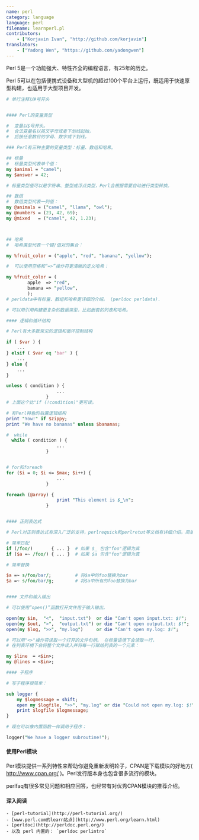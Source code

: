 ```yaml
---
name: perl
category: language
language: perl
filename: learnperl.pl
contributors:
    - ["Korjavin Ivan", "http://github.com/korjavin"]
translators:
    - ["Yadong Wen", "https://github.com/yadongwen"]
---
```


Perl 5是一个功能强大、特性齐全的编程语言，有25年的历史。

Perl 5可以在包括便携式设备和大型机的超过100个平台上运行，既适用于快速原型构建，也适用于大型项目开发。

```perl
# 单行注释以#号开头


#### Perl的变量类型

#  变量以$号开头。
#  合法变量名以英文字母或者下划线起始，
#  后接任意数目的字母、数字或下划线。

### Perl有三种主要的变量类型：标量、数组和哈希。

## 标量
#  标量类型代表单个值：
my $animal = "camel";
my $answer = 42;

# 标量类型值可以是字符串、整型或浮点类型，Perl会根据需要自动进行类型转换。

## 数组
#  数组类型代表一列值：
my @animals = ("camel", "llama", "owl");
my @numbers = (23, 42, 69);
my @mixed   = ("camel", 42, 1.23);



## 哈希
#  哈希类型代表一个键/值对的集合：

my %fruit_color = ("apple", "red", "banana", "yellow");

#  可以使用空格和“=>”操作符更清晰的定义哈希：

my %fruit_color = (
        apple  => "red",
        banana => "yellow",
        );
# perldata中有标量、数组和哈希更详细的介绍。 (perldoc perldata).

# 可以用引用构建更复杂的数据类型，比如嵌套的列表和哈希。

#### 逻辑和循环结构

# Perl有大多数常见的逻辑和循环控制结构

if ( $var ) {
    ...
} elsif ( $var eq 'bar' ) {
    ...
} else {
    ...
}

unless ( condition ) {
                   ...
               }
# 上面这个比"if (!condition)"更可读。

# 有Perl特色的后置逻辑结构
print "Yow!" if $zippy;
print "We have no bananas" unless $bananas;

#  while
  while ( condition ) {
                   ...
               }


# for和foreach
for ($i = 0; $i <= $max; $i++) {
                   ...
               }

foreach (@array) {
                   print "This element is $_\n";
               }


#### 正则表达式

# Perl对正则表达式有深入广泛的支持，perlrequick和perlretut等文档有详细介绍。简单来说：

# 简单匹配
if (/foo/)       { ... }  # 如果 $_ 包含"foo"逻辑为真
if ($a =~ /foo/) { ... }  # 如果 $a 包含"foo"逻辑为真

# 简单替换

$a =~ s/foo/bar/;         # 将$a中的foo替换为bar
$a =~ s/foo/bar/g;        # 将$a中所有的foo替换为bar


#### 文件和输入输出

# 可以使用“open()”函数打开文件用于输入输出。

open(my $in,  "<",  "input.txt")  or die "Can't open input.txt: $!";
open(my $out, ">",  "output.txt") or die "Can't open output.txt: $!";
open(my $log, ">>", "my.log")     or die "Can't open my.log: $!";

# 可以用"<>"操作符读取一个打开的文件句柄。 在标量语境下会读取一行，
# 在列表环境下会将整个文件读入并将每一行赋给列表的一个元素：

my $line  = <$in>;
my @lines = <$in>;

#### 子程序

# 写子程序很简单：

sub logger {
    my $logmessage = shift;
    open my $logfile, ">>", "my.log" or die "Could not open my.log: $!";
    print $logfile $logmessage;
}

# 现在可以像内置函数一样调用子程序：

logger("We have a logger subroutine!");


```

#### 使用Perl模块

Perl模块提供一系列特性来帮助你避免重新发明轮子，CPAN是下载模块的好地方( http://www.cpan.org/ )。Perl发行版本身也包含很多流行的模块。

perlfaq有很多常见问题和相应回答，也经常有对优秀CPAN模块的推荐介绍。

#### 深入阅读

    - [perl-tutorial](http://perl-tutorial.org/)
    - [www.perl.com的learn站点](http://www.perl.org/learn.html)
    - [perldoc](http://perldoc.perl.org/)
    - 以及 perl 内置的： `perldoc perlintro`
